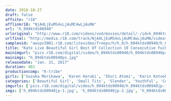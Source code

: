 ```yaml
---
date: 2018-10-27
draft: false
affsite: "r18"
afflinkr18: "NjA4LjEuMS4xLjAuMC4wLjAuMA"
url: "h_094ktds00940"
urloriginal: "http://www.r18.com/videos/vod/movies/detail/-/id=h_094ktds00940"
urlfinal: "http://media.r18.com/track/NjA4LjEuMS4xLjAuMC4wLjAuMA/videos/vod/movies/detail/-/id=h_094ktds00940"
samplevid: "awspv3001.r18.com/litevideo/freepv/h/h_0/h_094ktds00940/h_094ktds00940_dmb_w.mp4"
title: "Kate Live Beautiful Girl Best Of Collection 10 Consecutive Fucks/8 Hours"
mainimgurl: "pics.r18.com/digital/video/h_094ktds00940/h_094ktds00940ps.jpg"
mainimgs: "h_094ktds00940ps.jpg"
releasedate: "Jan. 31, 2017"
duration: 481
productioncomp: "K-tribe"
girls: ['Suzuka Morikawa', 'Karen Haruki', 'Shuri Atomi', 'Karin Kotooki', 'Suzu Akane', 'Ena Chiaki']
categories: ['Beautiful Girl', 'Small Tits', 'Slender', 'Youthful', 'Compilation', 'Over 4 Hours', 'Hi-Def']
imgurls: ['pics.r18.com/digital/video/h_094ktds00940/h_094ktds00940jp-1.jpg', 'pics.r18.com/digital/video/h_094ktds00940/h_094ktds00940jp-2.jpg', 'pics.r18.com/digital/video/h_094ktds00940/h_094ktds00940jp-3.jpg', 'pics.r18.com/digital/video/h_094ktds00940/h_094ktds00940jp-4.jpg', 'pics.r18.com/digital/video/h_094ktds00940/h_094ktds00940jp-5.jpg', 'pics.r18.com/digital/video/h_094ktds00940/h_094ktds00940jp-6.jpg', 'pics.r18.com/digital/video/h_094ktds00940/h_094ktds00940jp-7.jpg', 'pics.r18.com/digital/video/h_094ktds00940/h_094ktds00940jp-8.jpg', 'pics.r18.com/digital/video/h_094ktds00940/h_094ktds00940jp-9.jpg', 'pics.r18.com/digital/video/h_094ktds00940/h_094ktds00940jp-10.jpg', 'pics.r18.com/digital/video/h_094ktds00940/h_094ktds00940jp-11.jpg', 'pics.r18.com/digital/video/h_094ktds00940/h_094ktds00940jp-12.jpg', 'pics.r18.com/digital/video/h_094ktds00940/h_094ktds00940jp-13.jpg', 'pics.r18.com/digital/video/h_094ktds00940/h_094ktds00940jp-14.jpg', 'pics.r18.com/digital/video/h_094ktds00940/h_094ktds00940jp-15.jpg', 'pics.r18.com/digital/video/h_094ktds00940/h_094ktds00940jp-16.jpg', 'pics.r18.com/digital/video/h_094ktds00940/h_094ktds00940jp-17.jpg', 'pics.r18.com/digital/video/h_094ktds00940/h_094ktds00940jp-18.jpg', 'pics.r18.com/digital/video/h_094ktds00940/h_094ktds00940jp-19.jpg', 'pics.r18.com/digital/video/h_094ktds00940/h_094ktds00940jp-20.jpg']
imgs: ['h_094ktds00940jp-1.jpg', 'h_094ktds00940jp-2.jpg', 'h_094ktds00940jp-3.jpg', 'h_094ktds00940jp-4.jpg', 'h_094ktds00940jp-5.jpg', 'h_094ktds00940jp-6.jpg', 'h_094ktds00940jp-7.jpg', 'h_094ktds00940jp-8.jpg', 'h_094ktds00940jp-9.jpg', 'h_094ktds00940jp-10.jpg', 'h_094ktds00940jp-11.jpg', 'h_094ktds00940jp-12.jpg', 'h_094ktds00940jp-13.jpg', 'h_094ktds00940jp-14.jpg', 'h_094ktds00940jp-15.jpg', 'h_094ktds00940jp-16.jpg', 'h_094ktds00940jp-17.jpg', 'h_094ktds00940jp-18.jpg', 'h_094ktds00940jp-19.jpg', 'h_094ktds00940jp-20.jpg']
---
```

